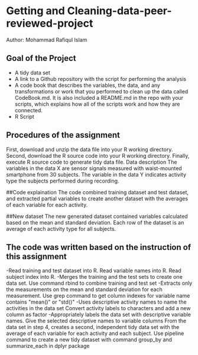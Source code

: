 # Getting and Cleaning-data-peer-reviewed-project
Author: Mohammad Rafiqul Islam
## Goal of the Project
- A tidy data set
- A link to a Github repository with the script for performing the analysis
- A code book that describes the variables, the data, and any transformations or work that you performed to clean up the data called CodeBook.md. It is also included a README.md in the repo with your scripts, which explains how all of the scripts work and how they are connected.
- R Script

## Procedures of the assignment

First, download and unzip the data file into your R working directory.
Second, download the R source code into your R working directory.
Finally, execute R source code to generate tidy data file.
Data description
The variables in the data X are sensor signals measured with waist-mounted smartphone from 30 subjects. The variable in the data Y indicates activity type the subjects performed during recording.

##Code explaination
The code combined training dataset and test dataset, and extracted partial variables to create another dataset with the averages of each variable for each activity.

##New dataset
The new generated dataset contained variables calculated based on the mean and standard deviation. Each row of the dataset is an average of each activity type for all subjects.

## The code was written based on the instruction of this assignment
-Read training and test dataset into R. Read variable names into R. Read subject index into R.
-Merges the training and the test sets to create one data set. Use command rbind to combine training and test set
-Extracts only the measurements on the mean and standard deviation for each measurement. Use grep command to get column indexes for variable name contains "mean()" or "std()"
-Uses descriptive activity names to name the activities in the data set Convert activity labels to characters and add a new column as factor
-Appropriately labels the data set with descriptive variable names. Give the selected descriptive names to variable columns
From the data set in step 4, creates a second, independent tidy data set with the average of each variable for each activity and each subject. Use pipeline command to create a new tidy dataset with command group_by and summarize_each in dplyr package

